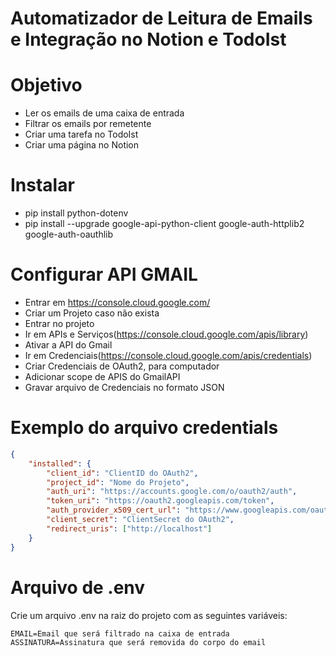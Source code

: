 # Automatizador de Leitura de Emails e Integração no Notion e TodoIst

# Objetivo
- Ler os emails de uma caixa de entrada
- Filtrar os emails por remetente
- Criar uma tarefa no TodoIst
- Criar uma página no Notion

# Instalar

- pip install python-dotenv
- pip install --upgrade google-api-python-client google-auth-httplib2 google-auth-oauthlib

# Configurar API GMAIL

- Entrar em https://console.cloud.google.com/
- Criar um Projeto caso não exista
- Entrar no projeto
- Ir em APIs e Serviços(https://console.cloud.google.com/apis/library)
- Ativar a API do Gmail
- Ir em Credenciais(https://console.cloud.google.com/apis/credentials)
- Criar Credenciais de OAuth2, para computador
- Adicionar scope de APIS do GmailAPI
- Gravar arquivo de Credenciais no formato JSON

# Exemplo do arquivo credentials

```json
{
	"installed": {
		"client_id": "ClientID do OAuth2",
		"project_id": "Nome do Projeto",
		"auth_uri": "https://accounts.google.com/o/oauth2/auth",
		"token_uri": "https://oauth2.googleapis.com/token",
		"auth_provider_x509_cert_url": "https://www.googleapis.com/oauth2/v1/certs",
		"client_secret": "ClientSecret do OAuth2",
		"redirect_uris": ["http://localhost"]
	}
}
```

# Arquivo de .env

Crie um arquivo .env na raiz do projeto com as seguintes variáveis:

```
EMAIL=Email que será filtrado na caixa de entrada
ASSINATURA=Assinatura que será removida do corpo do email
```